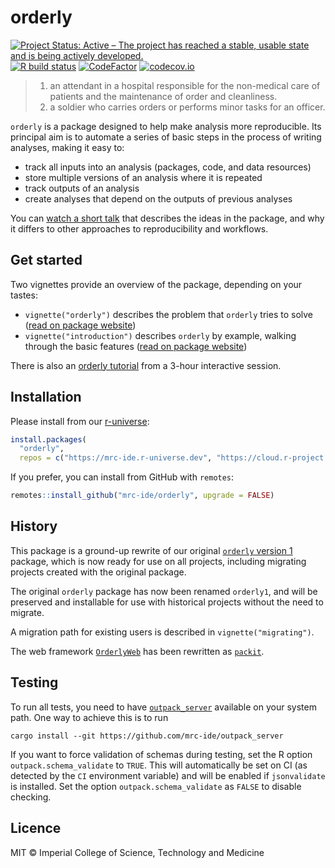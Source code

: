 # orderly

<!-- badges: start -->
[![Project Status: Active – The project has reached a stable, usable state and is being actively developed.](https://www.repostatus.org/badges/latest/active.svg)](https://www.repostatus.org/#active)
[![R build status](https://github.com/mrc-ide/orderly/workflows/R-CMD-check/badge.svg)](https://github.com/mrc-ide/orderly/actions)
[![CodeFactor](https://www.codefactor.io/repository/github/mrc-ide/orderly/badge)](https://www.codefactor.io/repository/github/mrc-ide/orderly)
[![codecov.io](https://codecov.io/github/mrc-ide/orderly/coverage.svg?branch=main)](https://app.codecov.io/github/mrc-ide/orderly?branch=main)
<!-- badges: end -->

> 1. an attendant in a hospital responsible for the non-medical care of patients and the maintenance of order and cleanliness.
> 2. a soldier who carries orders or performs minor tasks for an officer.

`orderly` is a package designed to help make analysis more reproducible.  Its principal aim is to automate a series of basic steps in the process of writing analyses, making it easy to:

* track all inputs into an analysis (packages, code, and data resources)
* store multiple versions of an analysis where it is repeated
* track outputs of an analysis
* create analyses that depend on the outputs of previous analyses

You can [watch a short talk](https://www.youtube.com/watch?v=lkPgihFQbrk) that describes the ideas in the package, and why it differs to other approaches to reproducibility and workflows.

## Get started

Two vignettes provide an overview of the package, depending on your tastes:

* `vignette("orderly")` describes the problem that `orderly` tries to solve ([read on package website](https://mrc-ide.github.io/orderly/articles/orderly.html))
* `vignette("introduction")` describes `orderly` by example, walking through the basic features ([read on package website](https://mrc-ide.github.io/orderly/articles/introduction.html))

There is also an [orderly tutorial](https://mrc-ide.github.io/orderly-tutorial/) from a 3-hour interactive session.

## Installation

Please install from our [r-universe](https://mrc-ide.r-universe.dev/):

```r
install.packages(
  "orderly",
  repos = c("https://mrc-ide.r-universe.dev", "https://cloud.r-project.org"))
```

If you prefer, you can install from GitHub with `remotes`:

```r
remotes::install_github("mrc-ide/orderly", upgrade = FALSE)
```

## History

This package is a ground-up rewrite of our original [`orderly` version 1](https://vimc.github.io/orderly1/) package, which is now ready for use on all projects, including migrating projects created with the original package.

The original `orderly` package has now been renamed `orderly1`, and will be preserved and installable for use with historical projects without the need to migrate.

A migration path for existing users is described in `vignette("migrating")`.

The web framework [`OrderlyWeb`](https://github.com/vimc/orderly-web) has been rewritten as [`packit`](https://github.com/mrc-ide/packit).

## Testing

To run all tests, you need to have [`outpack_server`](https://github.com/mrc-ide/outpack_server) available on your system path. One way to achieve this is to run

```
cargo install --git https://github.com/mrc-ide/outpack_server
```

If you want to force validation of schemas during testing, set the R option `outpack.schema_validate` to `TRUE`.  This will automatically be set on CI (as detected by the `CI` environment variable) and will be enabled if `jsonvalidate` is installed.  Set the option `outpack.schema_validate` as `FALSE` to disable checking.

## Licence

MIT © Imperial College of Science, Technology and Medicine
